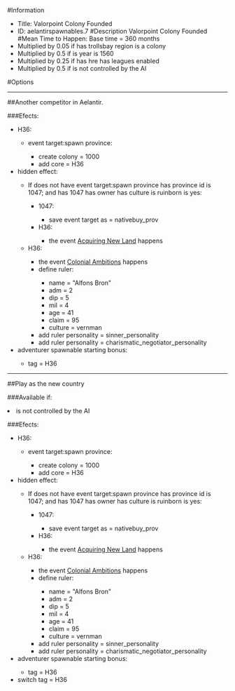 #Information
 - Title: Valorpoint Colony Founded
 - ID: aelantirspawnables.7
#Description
Valorpoint Colony Founded
#Mean Time to Happen:
Base time = 360 months
 - Multiplied by 0.05 if has trollsbay region is a colony
 - Multiplied by 0.5 if is year is 1560
 - Multiplied by 0.25 if has hre has leagues enabled
 - Multiplied by 0.5 if is not controlled by the AI

#Options

___
##Another competitor in Aelantir.

###Efects:<ul><li>H36:</li><ul><li>event target:spawn province:</li><ul><li>create colony = 1000</li><li>add core = H36</li></ul></ul><li>hidden effect:</li><ul><li>If does not have event target:spawn province has province id is 1047; and  has 1047 has owner has culture is ruinborn is yes:</li><ul><li>1047:</li><ul><li>save event target as = nativebuy_prov</li></ul><li>H36:</li><ul><li>the event [Acquiring New Land](../events/acquiring_new_land.md) happens</li></ul></ul><li>H36:</li><ul><li>the event [Colonial Ambitions](../events/colonial_ambitions.md) happens</li><li>define ruler:</li><ul><li>name = "Alfons Bron"</li><li>adm = 2</li><li>dip = 5</li><li>mil = 4</li><li>age = 41</li><li>claim = 95</li><li>culture = vernman</li></ul><li>add ruler personality = sinner_personality</li><li>add ruler personality = charismatic_negotiator_personality</li></ul></ul><li>adventurer spawnable starting bonus:</li><ul><li>tag = H36</li></ul></ul>

___
##Play as the new country

###Available if:
<li>is not controlled by the AI</li>

###Efects:<ul><li>H36:</li><ul><li>event target:spawn province:</li><ul><li>create colony = 1000</li><li>add core = H36</li></ul></ul><li>hidden effect:</li><ul><li>If does not have event target:spawn province has province id is 1047; and  has 1047 has owner has culture is ruinborn is yes:</li><ul><li>1047:</li><ul><li>save event target as = nativebuy_prov</li></ul><li>H36:</li><ul><li>the event [Acquiring New Land](../events/acquiring_new_land.md) happens</li></ul></ul><li>H36:</li><ul><li>the event [Colonial Ambitions](../events/colonial_ambitions.md) happens</li><li>define ruler:</li><ul><li>name = "Alfons Bron"</li><li>adm = 2</li><li>dip = 5</li><li>mil = 4</li><li>age = 41</li><li>claim = 95</li><li>culture = vernman</li></ul><li>add ruler personality = sinner_personality</li><li>add ruler personality = charismatic_negotiator_personality</li></ul></ul><li>adventurer spawnable starting bonus:</li><ul><li>tag = H36</li></ul><li>switch tag = H36</li></ul>
